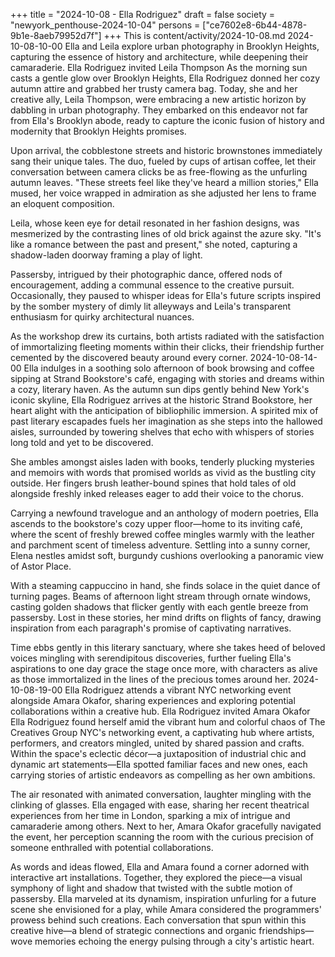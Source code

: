 +++
title = "2024-10-08 - Ella Rodriguez"
draft = false
society = "newyork_penthouse-2024-10-04"
persons = ["ce7602e8-6b44-4878-9b1e-8aeb79952d7f"]
+++
This is content/activity/2024-10-08.md
2024-10-08-10-00
Ella and Leila explore urban photography in Brooklyn Heights, capturing the essence of history and architecture, while deepening their camaraderie.
Ella Rodriguez invited Leila Thompson
As the morning sun casts a gentle glow over Brooklyn Heights, Ella Rodriguez donned her cozy autumn attire and grabbed her trusty camera bag. Today, she and her creative ally, Leila Thompson, were embracing a new artistic horizon by dabbling in urban photography. They embarked on this endeavor not far from Ella's Brooklyn abode, ready to capture the iconic fusion of history and modernity that Brooklyn Heights promises. 

Upon arrival, the cobblestone streets and historic brownstones immediately sang their unique tales. The duo, fueled by cups of artisan coffee, let their conversation between camera clicks be as free-flowing as the unfurling autumn leaves. "These streets feel like they've heard a million stories," Ella mused, her voice wrapped in admiration as she adjusted her lens to frame an eloquent composition.

Leila, whose keen eye for detail resonated in her fashion designs, was mesmerized by the contrasting lines of old brick against the azure sky. "It's like a romance between the past and present," she noted, capturing a shadow-laden doorway framing a play of light. 

Passersby, intrigued by their photographic dance, offered nods of encouragement, adding a communal essence to the creative pursuit. Occasionally, they paused to whisper ideas for Ella's future scripts inspired by the somber mystery of dimly lit alleyways and Leila's transparent enthusiasm for quirky architectural nuances. 

As the workshop drew its curtains, both artists radiated with the satisfaction of immortalizing fleeting moments within their clicks, their friendship further cemented by the discovered beauty around every corner.
2024-10-08-14-00
Ella indulges in a soothing solo afternoon of book browsing and coffee sipping at Strand Bookstore's café, engaging with stories and dreams within a cozy, literary haven.
As the autumn sun dips gently behind New York's iconic skyline, Ella Rodriguez arrives at the historic Strand Bookstore, her heart alight with the anticipation of bibliophilic immersion. A spirited mix of past literary escapades fuels her imagination as she steps into the hallowed aisles, surrounded by towering shelves that echo with whispers of stories long told and yet to be discovered.

She ambles amongst aisles laden with books, tenderly plucking mysteries and memoirs with words that promised worlds as vivid as the bustling city outside. Her fingers brush leather-bound spines that hold tales of old alongside freshly inked releases eager to add their voice to the chorus.

Carrying a newfound travelogue and an anthology of modern poetries, Ella ascends to the bookstore's cozy upper floor—home to its inviting café, where the scent of freshly brewed coffee mingles warmly with the leather and parchment scent of timeless adventure. Settling into a sunny corner, Elena nestles amidst soft, burgundy cushions overlooking a panoramic view of Astor Place.

With a steaming cappuccino in hand, she finds solace in the quiet dance of turning pages. Beams of afternoon light stream through ornate windows, casting golden shadows that flicker gently with each gentle breeze from passersby. Lost in these stories, her mind drifts on flights of fancy, drawing inspiration from each paragraph's promise of captivating narratives.

Time ebbs gently in this literary sanctuary, where she takes heed of beloved voices mingling with serendipitous discoveries, further fueling Ella's aspirations to one day grace the stage once more, with characters as alive as those immortalized in the lines of the precious tomes around her.
2024-10-08-19-00
Ella Rodriguez attends a vibrant NYC networking event alongside Amara Okafor, sharing experiences and exploring potential collaborations within a creative hub.
Ella Rodriguez invited Amara Okafor
Ella Rodriguez found herself amid the vibrant hum and colorful chaos of The Creatives Group NYC's networking event, a captivating hub where artists, performers, and creators mingled, united by shared passion and crafts. Within the space's eclectic décor—a juxtaposition of industrial chic and dynamic art statements—Ella spotted familiar faces and new ones, each carrying stories of artistic endeavors as compelling as her own ambitions. 

The air resonated with animated conversation, laughter mingling with the clinking of glasses. Ella engaged with ease, sharing her recent theatrical experiences from her time in London, sparking a mix of intrigue and camaraderie among others. Next to her, Amara Okafor gracefully navigated the event, her perception scanning the room with the curious precision of someone enthralled with potential collaborations.

As words and ideas flowed, Ella and Amara found a corner adorned with interactive art installations. Together, they explored the piece—a visual symphony of light and shadow that twisted with the subtle motion of passersby. Ella marveled at its dynamism, inspiration unfurling for a future scene she envisioned for a play, while Amara considered the programmers' prowess behind such creations. Each conversation that spun within this creative hive—a blend of strategic connections and organic friendships—wove memories echoing the energy pulsing through a city's artistic heart.
